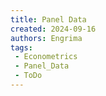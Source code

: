 ```yaml
---
title: Panel Data
created: 2024-09-16
authors: Engrima
tags:
 - Econometrics
 - Panel_Data
 - ToDo
---
```


